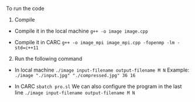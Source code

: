 To run the code

1. Compile

- Compile it in the local machine
`g++ -o image image.cpp`

- Compile it in CARC
`g++ -o image_mpi image_mpi.cpp -fopenmp -lm -std=c++11`

2. Run the following command

- In local machine
`./image input-filename output-filename M N`
Example:
`./image "./input.jpg" "./compressed.jpg" 36 16`

- In CARC
`sbatch pro.sl`
We can also configure the program in the last line
`./image input-filename output-filename M N`